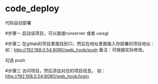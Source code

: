 # code_deploy
代码自动部署

#步骤一
启动该项目，可以直接runserver 或者 uwsgi

#步骤二
在gitlab的项目里面找到CI，然后在地址里面输入你部署的项目地址：
如：http://192.168.0.54:8080/web_hook/push
备注：可根据实际修改。

勾选 push

#步骤三
访问项目，然后添加对应的项目信息。
如：http://192.168.0.54:8080/web_hook/login
